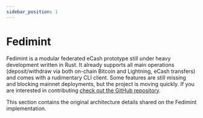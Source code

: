 ```yaml
---
sidebar_position: 1
---
```


# Fedimint

Fedimint is a modular federated eCash prototype still under heavy development written in Rust. It already supports all main operations (deposit/withdraw via both on-chain Bitcoin and Lightning, eCash transfers) and comes with a rudimentary CLI client. Some features are still missing and blocking mainnet deployments, but the project is moving quickly. If you are interested in contributing [check out the GitHub repository](https://github.com/fedimint/Fedimint).

This section contains the original architecture details shared on the Fedimint implementation.